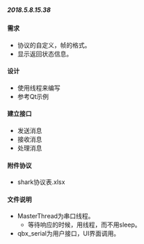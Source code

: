 ﻿##### 2018.5.8.15.38

#### 需求
* 协议的自定义，帧的格式。
* 显示返回状态信息。

#### 设计
* 使用线程来编写
* 参考Qt示例
#### 建立接口
* 发送消息
* 接收消息
* 处理消息 

#### 附件协议
* shark协议表.xlsx

#### 文件说明
- MasterThread为串口线程。
  - 等待响应的时候，用线程，而不用sleep。  
- qbx_serial为用户接口，UI界面调用。
